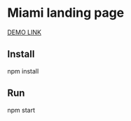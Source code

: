 # Miami landing page
[DEMO LINK](https://RammsfanHTW.github.io/layout_miami/)

## Install
npm install

## Run
npm start